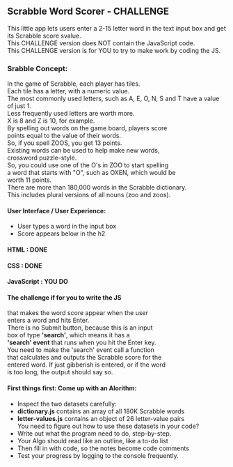 ## Scrabble Word Scorer  - CHALLENGE
This little app lets users enter a 2-15 letter word in the
text input box and get its Scrabble score svalue.  
This CHALLENGE version does NOT contain the JavaScript code.  
This CHALLENGE version is for YOU to try to make work by coding the JS.

### Srabble Concept:
In the game of Scrabble, each player has tiles.  
Each tile has a letter, with a numeric value.  
The most commonly used letters, such as A, E, O, N, S and T  have a value of just 1.  
Less frequently used letters are worth more.  
X is 8 and Z is 10, for example.  
By spelling out words on the game board, players score  
points equal to the value of their words.    
So, if you spell ZOOS, you get 13 points.  
Existing words can be used to help make new words,   
crossword puzzle-style.  
So, you could use one of the O's in ZOO to start spelling  
a word that starts with "O", such as OXEN, which would be  
worth 11 points.  
There are more than 180,000 words in the Scrabble dictionary.  
This includes plural versions of all nouns (zoo and zoos).  


#### User Interface / User Experience:  
- User types a word in the input box
- Score appears below in the h2

#### HTML : DONE  
#### CSS : DONE  
#### JavaScript : YOU DO

#### The challenge if for you to write the JS  
that makes the word score appear when the user  
enters a word and hits Enter.  
There is no Submit button, because this is an input  
box of type **'search'**, which means it has a  
**'search' event** that runs when you hit the Enter key.  
You need to make the 'search' event call a function  
that calculates and outputs the Scrabble score for the  
entered word. If just gibberish is entered, or if the word  
is too long, the output should say so.  

#### First things first: Come up with an Alorithm:  
- Inspect the two datasets carefully:  
- **dictionary.js** contains an array of all 180K Scrabble words  
- **letter-values.js** contains an object of 26 letter-value pairs   
You need to figure out how to use these datasets in your code? 
- Write out what the program need to do, step-by-step.  
- Your Algo should read like an outline, like a to-do list  
- Then fill in with code, so the notes become code comments  
- Test your progress by logging to the console frequently.  


